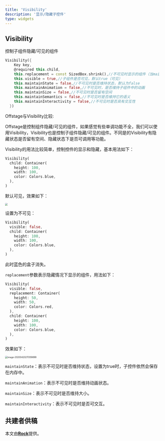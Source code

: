 ```yaml
---
title: 'Visibility'
description: '显示/隐藏子控件'
type: widgets
---
```




## Visibility

控制子组件隐藏/可见的组件

```dart
Visibility({
    Key key,
    @required this.child,
    this.replacement = const SizedBox.shrink(),//不可见时显示的组件（当maintainState=false）
    this.visible = true,//子组件是否可见，默认true（可见）
    this.maintainState = false,//不可见时是否维持状态，默认为false
    this.maintainAnimation = false,//不可见时，是否维持子组件中的动画
    this.maintainSize = false,//不可见时是否留有空间
    this.maintainSemantics = false,//不可见时是否维持它的语义
    this.maintainInteractivity = false,//不可见时是否具有交互性
  })
```



Offstage与Visibility比较:

Offstage是控制组件隐藏/可见的组件，如果感觉有些单调功能不全，我们可以使用Visibility，Visibility也是控制子组件隐藏/可见的组件。不同是的Visibility有隐藏状态是否留有空间、隐藏状态下是否可调用等功能。



Visibility的用法比较简单，控制控件的显示和隐藏，基本用法如下：

```dart
Visibility(
  child: Container(
    height: 100,
    width: 100,
    color: Colors.blue,
  ),
)
```

默认可见，效果如下：

<img src="http://img.laomengit.com/image-20200420211208563.png" style="zoom:50%;" />

设置为不可见：

```dart
Visibility(
  visible: false,
  child: Container(
    height: 100,
    width: 100,
    color: Colors.blue,
  ),
)
```

此时蓝色的盒子消失。

`replacement`参数表示隐藏情况下显示的组件，用法如下：

```dart
Visibility(
  visible: false,
  replacement: Container(
    height: 50,
    width: 50,
    color: Colors.red,
  ),
  child: Container(
    height: 100,
    width: 100,
    color: Colors.blue,
  ),
)
```

效果如下：

<img src="http://img.laomengit.com/image-20200420211359899.png" alt="image-20200420211359899" style="zoom:50%;" />



`maintainState`：表示不可见时是否维持状态，设置为true时，子控件依然会保存在内存中。

`maintainAnimation`：表示不可见时是否维持动画状态。

`maintainSize`：表示不可见时是否维持大小。

`maintainInteractivity`：表示不可见时是否可交互。

## 共建者供稿

本文由[**Rock**]()提供。

